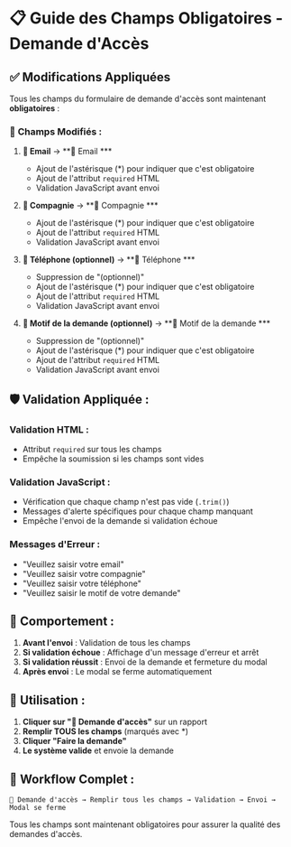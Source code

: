 # 📋 Guide des Champs Obligatoires - Demande d'Accès

## ✅ **Modifications Appliquées**

Tous les champs du formulaire de demande d'accès sont maintenant **obligatoires** :

### 🔧 **Champs Modifiés :**

1. **📧 Email** → **📧 Email ***
   - Ajout de l'astérisque (*) pour indiquer que c'est obligatoire
   - Ajout de l'attribut `required` HTML
   - Validation JavaScript avant envoi

2. **🏢 Compagnie** → **🏢 Compagnie ***
   - Ajout de l'astérisque (*) pour indiquer que c'est obligatoire
   - Ajout de l'attribut `required` HTML
   - Validation JavaScript avant envoi

3. **📱 Téléphone (optionnel)** → **📱 Téléphone ***
   - Suppression de "(optionnel)"
   - Ajout de l'astérisque (*) pour indiquer que c'est obligatoire
   - Ajout de l'attribut `required` HTML
   - Validation JavaScript avant envoi

4. **💬 Motif de la demande (optionnel)** → **💬 Motif de la demande ***
   - Suppression de "(optionnel)"
   - Ajout de l'astérisque (*) pour indiquer que c'est obligatoire
   - Ajout de l'attribut `required` HTML
   - Validation JavaScript avant envoi

## 🛡️ **Validation Appliquée :**

### **Validation HTML :**
- Attribut `required` sur tous les champs
- Empêche la soumission si les champs sont vides

### **Validation JavaScript :**
- Vérification que chaque champ n'est pas vide (`.trim()`)
- Messages d'alerte spécifiques pour chaque champ manquant
- Empêche l'envoi de la demande si validation échoue

### **Messages d'Erreur :**
- "Veuillez saisir votre email"
- "Veuillez saisir votre compagnie"
- "Veuillez saisir votre téléphone"
- "Veuillez saisir le motif de votre demande"

## 🎯 **Comportement :**

1. **Avant l'envoi** : Validation de tous les champs
2. **Si validation échoue** : Affichage d'un message d'erreur et arrêt
3. **Si validation réussit** : Envoi de la demande et fermeture du modal
4. **Après envoi** : Le modal se ferme automatiquement

## 📝 **Utilisation :**

1. **Cliquer sur "📝 Demande d'accès"** sur un rapport
2. **Remplir TOUS les champs** (marqués avec *)
3. **Cliquer "Faire la demande"**
4. **Le système valide** et envoie la demande

## 🔄 **Workflow Complet :**

```
📝 Demande d'accès → Remplir tous les champs → Validation → Envoi → Modal se ferme
```

Tous les champs sont maintenant obligatoires pour assurer la qualité des demandes d'accès.
